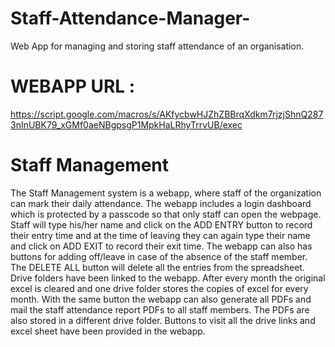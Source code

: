 # Staff-Attendance-Manager-
Web App for managing and storing staff attendance of an organisation.

# WEBAPP URL : 
https://script.google.com/macros/s/AKfycbwHJZhZBBrqXdkm7rjzjShnQ2873nInUBK79_xGMf0aeNBgpsgP1MpkHaLRhyTrrvUB/exec

# Staff Management
The Staff Management system is a webapp, where staff of the organization can mark their daily attendance. The webapp includes a login dashboard which is protected by a passcode so that only staff can open the webpage.
Staff will type his/her name and click on the ADD ENTRY button to record their entry time and at the time of leaving they can again type their name and click on ADD EXIT to record their exit time. The webapp can also has buttons for adding off/leave in case of the absence of the staff member.
The DELETE ALL button will delete all the entries from the spreadsheet. Drive folders have been linked to the webapp. After every month the original excel is cleared and one drive folder stores the copies of excel for every month. With the same button the webapp can also generate all PDFs and mail the staff attendance report PDFs to all staff members. The PDFs are also stored in a different drive folder. Buttons to visit all the drive links and excel sheet have been provided in the webapp.
